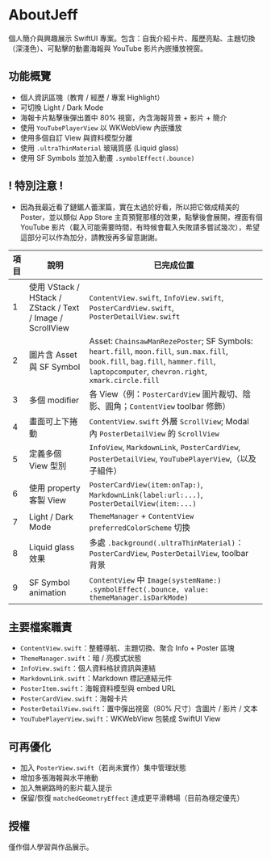 # AboutJeff

個人簡介與興趣展示 SwiftUI 專案。包含：自我介紹卡片、履歷亮點、主題切換（深淺色）、可點擊的動畫海報與 YouTube 影片內嵌播放視窗。

## 功能概覽
- 個人資訊區塊（教育 / 經歷 / 專案 Highlight）  
- 可切換 Light / Dark Mode  
- 海報卡片點擊後彈出置中 80% 視窗，內含海報背景 + 影片 + 簡介  
- 使用 `YouTubePlayerView` 以 WKWebView 內嵌播放  
- 使用多個自訂 View 與資料模型分離  
- 使用 `.ultraThinMaterial` 玻璃質感 (Liquid glass)  
- 使用 SF Symbols 並加入動畫 `.symbolEffect(.bounce)`  

## ! 特別注意 !
- 因為我最近看了鏈鋸人蕾潔篇，實在太過於好看，所以把它做成精美的 Poster，並以類似 App Store 主頁預覽那樣的效果，點擊後會展開，裡面有個 YouTube 影片（載入可能需要時間，有時候會載入失敗請多嘗試幾次），希望這部分可以作為加分，請教授再多留意謝謝。

| 項目 | 說明 | 已完成位置 |
| ---- | ---- | ---------- |
| 1 | 使用 VStack / HStack / ZStack / Text / Image / ScrollView | `ContentView.swift`, `InfoView.swift`, `PosterCardView.swift`, `PosterDetailView.swift` |
| 2 | 圖片含 Asset 與 SF Symbol | Asset: `ChainsawManRezePoster`; SF Symbols: `heart.fill`, `moon.fill`, `sun.max.fill`, `book.fill`, `bag.fill`, `hammer.fill`, `laptopcomputer`, `chevron.right`, `xmark.circle.fill` |
| 3 | 多個 modifier | 各 View（例：`PosterCardView` 圖片裁切、陰影、圓角；`ContentView` toolbar 修飾） |
| 4 | 畫面可上下捲動 | `ContentView.swift` 外層 `ScrollView`; Modal 內 `PosterDetailView` 的 `ScrollView` |
| 5 | 定義多個 View 型別 | `InfoView`, `MarkdownLink`, `PosterCardView`, `PosterDetailView`, `YouTubePlayerView`,（以及子組件） |
| 6 | 使用 property 客製 View | `PosterCardView(item:onTap:)`, `MarkdownLink(label:url:...)`, `PosterDetailView(item:...)` |
| 7 | Light / Dark Mode | `ThemeManager` + `ContentView` `preferredColorScheme` 切換 |
| 8 | Liquid glass 效果 | 多處 `.background(.ultraThinMaterial)`：`PosterCardView`, `PosterDetailView`, toolbar 背景 |
| 9 | SF Symbol animation | `ContentView` 中 `Image(systemName:) .symbolEffect(.bounce, value: themeManager.isDarkMode)` |

## 主要檔案職責
- `ContentView.swift`：整體導航、主題切換、聚合 Info + Poster 區塊  
- `ThemeManager.swift`：暗 / 亮模式狀態  
- `InfoView.swift`：個人資料格狀資訊與連結  
- `MarkdownLink.swift`：Markdown 標記連結元件  
- `PosterItem.swift`：海報資料模型與 embed URL  
- `PosterCardView.swift`：海報卡片  
- `PosterDetailView.swift`：置中彈出視窗（80% 尺寸）含圖片 / 影片 / 文本  
- `YouTubePlayerView.swift`：WKWebView 包裝成 SwiftUI View  

## 可再優化
- 加入 `PosterView.swift`（若尚未實作）集中管理狀態  
- 增加多張海報與水平捲動  
- 加入無網路時的影片載入提示  
- 保留/恢復 `matchedGeometryEffect` 達成更平滑轉場（目前為穩定優先）  

## 授權
僅作個人學習與作品展示。
